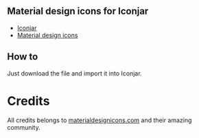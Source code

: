 ## Material design icons for Iconjar
* [Iconjar](http://geticonjar.com/)
* [Material design icons](https://materialdesignicons.com)

## How to
Just download the file and import it into Iconjar.

# Credits
All credits belongs to [materialdesignicons.com](https://materialdesignicons.com) and their amazing community.